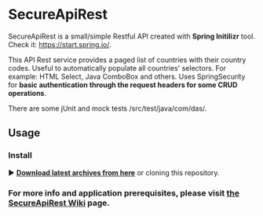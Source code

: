 SecureApiRest
=================

SecureApiRest is a small/simple Restful API created with **Spring Initilizr** tool. Check it: https://start.spring.io/.

This API Rest service provides a paged list of countries with their country codes. Useful to automatically populate all countries' selectors. For example: HTML Select, Java ComboBox and others. Uses SpringSecurity for **basic authentication through the request headers for some CRUD operations**.

There are some jUnit and mock tests /src/test/java/com/das/.

## Usage

### Install

:arrow_forward: **[Download latest archives from here](https://github.com/coredan/SecureApiRest)** or cloning this repository.

### For more info and application prerequisites, please visit [the SecureApiRest Wiki](https://github.com/coredan/SecureApiRest/wiki) page.
